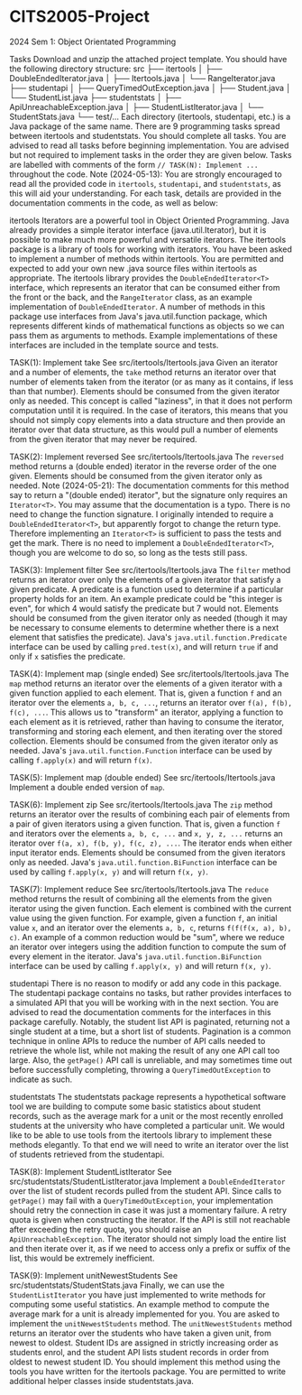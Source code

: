 # CITS2005-Project
2024 Sem 1: Object Orientated Programming 



Tasks
Download and unzip the attached project template. You should have the following directory structure:
src
├── itertools
│   ├── DoubleEndedIterator.java
│   ├── Itertools.java
│   └── RangeIterator.java
├── studentapi
│   ├── QueryTimedOutException.java
│   ├── Student.java
│   └── StudentList.java
├── studentstats
│   ├── ApiUnreachableException.java
│   ├── StudentListIterator.java
│   └── StudentStats.java
└── test/...
Each directory (itertools, studentapi, etc.) is a Java package of the same name. There are 9 programming tasks spread between itertools and studentstats. You should complete all tasks. You are advised to read all tasks before beginning implementation. You are advised but not required to implement tasks in the order they are given below.
Tasks are labelled with comments of the form `// TASK(N): Implement ...` throughout the code. Note (2024-05-13): You are strongly encouraged to read all the provided code in `itertools`, `studentapi`, and `studentstats`, as this will aid your understanding.
For each task, details are provided in the documentation comments in the code, as well as below:

itertools
Iterators are a powerful tool in Object Oriented Programming. Java already provides a simple iterator interface (java.util.Iterator), but it is possible to make much more powerful and versatile iterators. The itertools package is a library of tools for working with iterators. You have been asked to implement a number of methods within itertools. You are permitted and expected to add your own new .java source files within itertools as appropriate.
The itertools library provides the `DoubleEndedIterator<T>` interface, which represents an iterator that can be consumed either from the front or the back, and the `RangeIterator` class, as an example implementation of `DoubleEndedIterator`.
A number of methods in this package use interfaces from Java's java.util.function package, which represents different kinds of mathematical functions as objects so we can pass them as arguments to methods. Example implementations of these interfaces are included in the template source and tests.

TASK(1): Implement take
See src/itertools/Itertools.java
Given an iterator and a number of elements, the `take` method returns an iterator over that number of elements taken from the iterator (or as many as it contains, if less than that number).
Elements should be consumed from the given iterator only as needed.
This concept is called "laziness", in that it does not perform computation until it is required. In the case of iterators, this means that you should not simply copy elements into a data structure and then provide an iterator over that data structure, as this would pull a number of elements from the given iterator that may never be required.

TASK(2): Implement reversed
See src/itertools/Itertools.java
The `reversed` method returns a (double ended) iterator in the reverse order of the one given.
Elements should be consumed from the given iterator only as needed.
Note (2024-05-21): The documentation comments for this method say to return a "(double ended) iterator", but the signature only requires an `Iterator<T>`. You may assume that the documentation is a typo. There is no need to change the function signature. I originally intended to require a `DoubleEndedIterator<T>`, but apparently forgot to change the return type. Therefore implementing an `Iterator<T>` is sufficient to pass the tests and get the mark. There is no need to implement a `DoubleEndedIterator<T>`, though you are welcome to do so, so long as the tests still pass.

TASK(3): Implement filter
See src/itertools/Itertools.java
The `filter` method returns an iterator over only the elements of a given iterator that satisfy a given predicate. A predicate is a function used to determine if a particular property holds for an item. An example predicate could be "this integer is even", for which 4 would satisfy the predicate but 7 would not.
Elements should be consumed from the given iterator only as needed (though it may be necessary to consume elements to determine whether there is a next element that satisfies the predicate).
Java's `java.util.function.Predicate` interface can be used by calling `pred.test(x)`, and will return `true` if and only if `x` satisfies the predicate.

TASK(4): Implement map (single ended)
See src/itertools/Itertools.java
The `map` method returns an iterator over the elements of a given iterator with a given function applied to each element.
That is, given a function `f` and an iterator over the elements `a, b, c, ...`, returns an iterator over `f(a), f(b), f(c), ...`.
This allows us to "transform" an iterator, applying a function to each element as it is retrieved, rather than having to consume the iterator, transforming and storing each element, and then iterating over the stored collection.
Elements should be consumed from the given iterator only as needed.
Java's `java.util.function.Function` interface can be used by calling `f.apply(x)` and will return `f(x)`.

TASK(5): Implement map (double ended)
See src/itertools/Itertools.java
Implement a double ended version of `map`.

TASK(6): Implement zip
See src/itertools/Itertools.java
The `zip` method returns an iterator over the results of combining each pair of elements from a pair of given iterators using a given function.
That is, given a function `f` and iterators over the elements `a, b, c, ...` and `x, y, z, ...` returns an iterator over `f(a, x), f(b, y), f(c, z), ...`.
The iterator ends when either input iterator ends.
Elements should be consumed from the given iterators only as needed.
Java's `java.util.function.BiFunction` interface can be used by calling `f.apply(x, y)` and will return `f(x, y)`.

TASK(7): Implement reduce
See src/itertools/Itertools.java
The `reduce` method returns the result of combining all the elements from the given iterator using the given function.
Each element is combined with the current value using the given function.
For example, given a function `f`, an initial value `x`, and an iterator over the elements `a, b, c`, returns `f(f(f(x, a), b), c)`.
An example of a common reduction would be "sum", where we reduce an iterator over integers using the addition function to compute the sum of every element in the iterator.
Java's `java.util.function.BiFunction` interface can be used by calling `f.apply(x, y)` and will return `f(x, y)`.

studentapi
There is no reason to modify or add any code in this package.
The studentapi package contains no tasks, but rather provides interfaces to a simulated API that you will be working with in the next section. You are advised to read the documentation comments for the interfaces in this package carefully.
Notably, the student list API is paginated, returning not a single student at a time, but a short list of students. Pagination is a common technique in online APIs to reduce the number of API calls needed to retrieve the whole list, while not making the result of any one API call too large.
Also, the `getPage()` API call is unreliable, and may sometimes time out before successfully completing, throwing a `QueryTimedOutException` to indicate as such.

studentstats
The studentstats package represents a hypothetical software tool we are building to compute some basic statistics about student records, such as the average mark for a unit or the most recently enrolled students at the university who have completed a particular unit.
We would like to be able to use tools from the itertools library to implement these methods elegantly. To that end we will need to write an iterator over the list of students retrieved from the studentapi.

TASK(8): Implement StudentListIterator
See src/studentstats/StudentListIterator.java
Implement a `DoubleEndedIterator` over the list of student records pulled from the student API.
Since calls to `getPage()` may fail with a `QueryTimedOutException`, your implementation should retry the connection in case it was just a momentary failure. A retry quota is given when constructing the iterator. If the API is still not reachable after exceeding the retry quota, you should raise an `ApiUnreachableException`.
The iterator should not simply load the entire list and then iterate over it, as if we need to access only a prefix or suffix of the list, this would be extremely inefficient.

TASK(9): Implement unitNewestStudents
See src/studentstats/StudentStats.java
Finally, we can use the `StudentListIterator` you have just implemented to write methods for computing some useful statistics. An example method to compute the average mark for a unit is already implemented for you. You are asked to implement the `unitNewestStudents` method.
The `unitNewestStudents` method returns an iterator over the students who have taken a given unit, from newest to oldest. Student IDs are assigned in strictly increasing order as students enrol, and the student API lists student records in order from oldest to newest student ID.
You should implement this method using the tools you have written for the itertools package. You are permitted to write additional helper classes inside studentstats.java.
